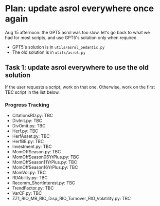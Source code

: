 # Plan: update asrol everywhere once again

Aug 15 afternoon: the GPT5 asrol was too slow. let's go back to what we had for most scripts, and use GPT5's solution only when required.

- GPT5's solution is in `utils/asrol_pedantic.py`
- The old solution is in `utils/asrol.py`

## Task 1: update asrol everywhere to use the old solution

If the user requests a script, work on that one. Otherwise, work on the first TBC script in the list below.

### Progress Tracking
- CitationsRD.py: TBC
- DivInit.py: TBC
- DivOmit.py: TBC
- Herf.py: TBC
- HerfAsset.py: TBC
- HerfBE.py: TBC
- Investment.py: TBC
- MomOffSeason.py: TBC
- MomOffSeason06YrPlus.py: TBC
- MomOffSeason11YrPlus.py: TBC
- MomOffSeason16YrPlus.py: TBC
- MomVol.py: TBC
- RDAbility.py: TBC
- Recomm_ShortInterest.py: TBC
- TrendFactor.py: TBC
- VarCF.py: TBC
- ZZ1_RIO_MB_RIO_Disp_RIO_Turnover_RIO_Volatility.py: TBC